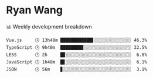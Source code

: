 # Ryan Wang

 <!-- waka-box start -->
📊 Weekly development breakdown
```text
Vue.js     🕓 13h48m ████████████▌░░░░░░░░░░░░░░ 46.3%
TypeScript 🕓 9h40m  ████████▊░░░░░░░░░░░░░░░░░░ 32.5%
LESS       🕓 2h     █▊░░░░░░░░░░░░░░░░░░░░░░░░░  6.8%
JavaScript 🕓 1h48m  █▋░░░░░░░░░░░░░░░░░░░░░░░░░  6.1%
JSON       🕓 56m    ▊░░░░░░░░░░░░░░░░░░░░░░░░░░  3.1%
```
<!-- Powered by https://github.com/YouEclipse/waka-box-go . -->
<!-- waka-box end -->